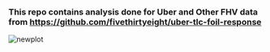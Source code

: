 ### This repo contains analysis done for Uber and Other FHV data from https://github.com/fivethirtyeight/uber-tlc-foil-response

![newplot](https://user-images.githubusercontent.com/22862511/177061562-61fb3af6-d238-4b4f-baaf-4536f61cf080.png)
